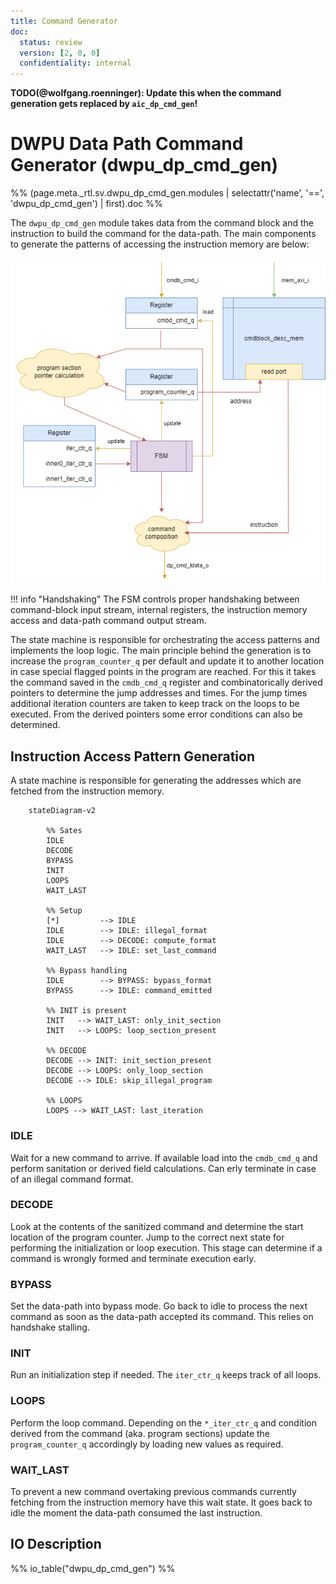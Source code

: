 ```yaml
---
title: Command Generator
doc:
  status: review
  version: [2, 0, 0]
  confidentiality: internal
---
```


**TODO(@wolfgang.roenninger): Update this when the command generation gets replaced by `aic_dp_cmd_gen`!**

# DWPU Data Path Command Generator (dwpu_dp_cmd_gen)

%% (page.meta._rtl.sv.dwpu_dp_cmd_gen.modules | selectattr('name', '==', 'dwpu_dp_cmd_gen') | first).doc %%

The `dwpu_dp_cmd_gen` module takes data from the command block and the instruction to build the command for the data-path.
The main components to generate the patterns of accessing the instruction memory are below:

![DWPU_DP_CMD_GEN](./figures/21-DWPU-cmdgen.drawio.png "Data flow to generate the data-path commands.")

!!! info "Handshaking"
    The FSM controls proper handshaking between command-block input stream, internal registers, the instruction memory access and data-path command output stream.

The state machine is responsible for orchestrating the access patterns and implements the loop logic. The main principle
behind the generation is to increase the `program_counter_q` per default and update it to another location in case
special flagged points in the program are reached. For this it takes the command saved in the `cmdb_cmd_q` register and
combinatorically derived pointers to determine the jump addresses and times. For the jump times additional iteration
counters are taken to keep track on the loops to be executed. From the derived pointers some error conditions can also
be determined.

## Instruction Access Pattern Generation

A state machine is responsible for generating the addresses which are fetched from the instruction memory.

```mermaid
    stateDiagram-v2

        %% Sates
        IDLE
        DECODE
        BYPASS
        INIT
        LOOPS
        WAIT_LAST

        %% Setup
        [*]         --> IDLE
        IDLE        --> IDLE: illegal_format
        IDLE        --> DECODE: compute_format
        WAIT_LAST   --> IDLE: set_last_command

        %% Bypass handling
        IDLE        --> BYPASS: bypass_format
        BYPASS      --> IDLE: command_emitted

        %% INIT is present
        INIT   --> WAIT_LAST: only_init_section
        INIT   --> LOOPS: loop_section_present

        %% DECODE
        DECODE --> INIT: init_section_present
        DECODE --> LOOPS: only_loop_section
        DECODE --> IDLE: skip_illegal_program

        %% LOOPS
        LOOPS --> WAIT_LAST: last_iteration
```

### IDLE

Wait for a new command to arrive. If available load into the `cmdb_cmd_q` and perform sanitation or derived field
calculations. Can erly terminate in case of an illegal command format.

### DECODE

Look at the contents of the sanitized command and determine the start location of the program counter. Jump to the
correct next state for performing the initialization or loop execution. This stage can determine if a command
is wrongly formed and terminate execution early.

### BYPASS

Set the data-path into bypass mode. Go back to idle to process the next command as soon as the data-path accepted
its command. This relies on handshake stalling.

### INIT

Run an initialization step if needed. The `iter_ctr_q` keeps track of all loops.

### LOOPS

Perform the loop command. Depending on the `*_iter_ctr_q` and condition derived from the command (aka. program sections)
update the `program_counter_q` accordingly by loading new values as required.
### WAIT_LAST

To prevent a new command overtaking previous commands currently fetching from the instruction memory have this wait state.
It goes back to idle the moment the data-path consumed the last instruction.

## IO Description

%% io_table("dwpu_dp_cmd_gen") %%

